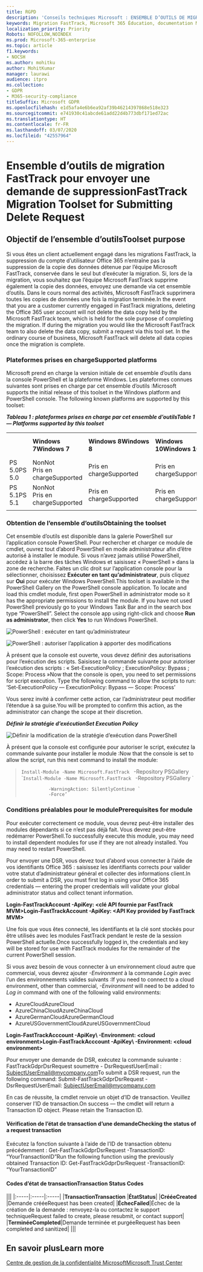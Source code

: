 ```yaml
---
title: RGPD
description: 'Conseils techniques Microsoft : ENSEMBLE D’OUTILS DE MIGRATION FASTTRACK POUR ENVOYER UNE DEMANDE DE SUPPRESSION'
keywords: Migration FastTrack, Microsoft 365 Éducation, documentation Microsoft 365, RGPD
localization_priority: Priority
Robots: NOFOLLOW,NOINDEX
ms.prod: Microsoft-365-enterprise
ms.topic: article
f1.keywords:
- NOCSH
ms.author: mohitku
author: MohitKumar
manager: laurawi
audience: itpro
ms.collection:
- GDPR
- M365-security-compliance
titleSuffix: Microsoft GDPR
ms.openlocfilehash: e1d5afa4e6b6ea92af39b46214397868e518e323
ms.sourcegitcommit: e741930c41abcde61add22d4b773dbf171ed72ac
ms.translationtype: HT
ms.contentlocale: fr-FR
ms.lasthandoff: 03/07/2020
ms.locfileid: "42557964"
---
```

# <a name="fasttrack-migration-toolset-for-submitting-delete-request"></a><span data-ttu-id="8fac2-104">Ensemble d’outils de migration FastTrack pour envoyer une demande de suppression</span><span class="sxs-lookup"><span data-stu-id="8fac2-104">FastTrack Migration Toolset for Submitting Delete Request</span></span>

## <a name="toolset-purpose"></a><span data-ttu-id="8fac2-105">Objectif de l’ensemble d’outils</span><span class="sxs-lookup"><span data-stu-id="8fac2-105">Toolset purpose</span></span>

<span data-ttu-id="8fac2-p101">Si vous êtes un client actuellement engagé dans les migrations FastTrack, la suppression du compte d’utilisateur Office 365 n’entraîne pas la suppression de la copie des données détenue par l’équipe Microsoft FastTrack, conservée dans le seul but d’exécuter la migration. Si, lors de la migration, vous souhaitez que l’équipe Microsoft FastTrack supprime également la copie des données, envoyez une demande via cet ensemble d’outils. Dans le cours normal des activités, Microsoft FastTrack supprimera toutes les copies de données une fois la migration terminée.</span><span class="sxs-lookup"><span data-stu-id="8fac2-p101">In the event that you are a customer currently engaged in FastTrack migrations, deleting the Office 365 user account will not delete the data copy held by the Microsoft FastTrack team, which is held for the sole purpose of completing the migration. If during the migration you would like the Microsoft FastTrack team to also delete the data copy, submit a request via this tool set. In the ordinary course of business, Microsoft FastTrack will delete all data copies once the migration is complete.</span></span>

### <a name="supported-platforms"></a><span data-ttu-id="8fac2-109">Plateformes prises en charge</span><span class="sxs-lookup"><span data-stu-id="8fac2-109">Supported platforms</span></span>
<span data-ttu-id="8fac2-p102">Microsoft prend en charge la version initiale de cet ensemble d’outils dans la console PowerShell et la plateforme Windows. Les plateformes connues suivantes sont prises en charge par cet ensemble d’outils :</span><span class="sxs-lookup"><span data-stu-id="8fac2-p102">Microsoft supports the initial release of this  toolset in the Windows platform and PowerShell console. The following known platforms are supported by this toolset:</span></span>
 
<span data-ttu-id="8fac2-112">***Tableau 1 : plateformes prises en charge par cet ensemble d’outils***</span><span class="sxs-lookup"><span data-stu-id="8fac2-112">***Table 1 — Platforms supported by this toolset***</span></span>
 
<!--start table here HEADER -->
 
|||||||
|:-----|:-----|:-----|:-----|:-----|:-----|
| |<span data-ttu-id="8fac2-113">**Windows 7**</span><span class="sxs-lookup"><span data-stu-id="8fac2-113">**Windows 7**</span></span>|<span data-ttu-id="8fac2-114">**Windows 8**</span><span class="sxs-lookup"><span data-stu-id="8fac2-114">**Windows 8**</span></span>|<span data-ttu-id="8fac2-115">**Windows 10**</span><span class="sxs-lookup"><span data-stu-id="8fac2-115">**Windows 10**</span></span>|<span data-ttu-id="8fac2-116">**Windows Server 2012**</span><span class="sxs-lookup"><span data-stu-id="8fac2-116">**Windows Server 2012**</span></span>|<span data-ttu-id="8fac2-117">**Windows Server 2016**</span><span class="sxs-lookup"><span data-stu-id="8fac2-117">**Windows Server 2016**</span></span>|
|<span data-ttu-id="8fac2-118">PS 5.0</span><span class="sxs-lookup"><span data-stu-id="8fac2-118">PS 5.0</span></span>|<span data-ttu-id="8fac2-119">Non</span><span class="sxs-lookup"><span data-stu-id="8fac2-119">Not</span></span><br/><span data-ttu-id="8fac2-120">Pris en charge</span><span class="sxs-lookup"><span data-stu-id="8fac2-120">Supported</span></span>|<span data-ttu-id="8fac2-121">Pris en charge</span><span class="sxs-lookup"><span data-stu-id="8fac2-121">Supported</span></span>|<span data-ttu-id="8fac2-122">Pris en charge</span><span class="sxs-lookup"><span data-stu-id="8fac2-122">Supported</span></span>|<span data-ttu-id="8fac2-123">Pris en charge</span><span class="sxs-lookup"><span data-stu-id="8fac2-123">Supported</span></span>|<span data-ttu-id="8fac2-124">Pris en charge</span><span class="sxs-lookup"><span data-stu-id="8fac2-124">Supported</span></span>|
|<span data-ttu-id="8fac2-125">PS 5.1</span><span class="sxs-lookup"><span data-stu-id="8fac2-125">PS 5.1</span></span>|<span data-ttu-id="8fac2-126">Non</span><span class="sxs-lookup"><span data-stu-id="8fac2-126">Not</span></span><br/><span data-ttu-id="8fac2-127">Pris en charge</span><span class="sxs-lookup"><span data-stu-id="8fac2-127">Supported</span></span>|<span data-ttu-id="8fac2-128">Pris en charge</span><span class="sxs-lookup"><span data-stu-id="8fac2-128">Supported</span></span>|<span data-ttu-id="8fac2-129">Pris en charge</span><span class="sxs-lookup"><span data-stu-id="8fac2-129">Supported</span></span>|<span data-ttu-id="8fac2-130">Pris en charge</span><span class="sxs-lookup"><span data-stu-id="8fac2-130">Supported</span></span>|<span data-ttu-id="8fac2-131">Pris en charge</span><span class="sxs-lookup"><span data-stu-id="8fac2-131">Supported</span></span>|
|||
 
<!-- end of table -->

### <a name="obtaining-the-toolset"></a><span data-ttu-id="8fac2-132">Obtention de l’ensemble d’outils</span><span class="sxs-lookup"><span data-stu-id="8fac2-132">Obtaining the toolset</span></span>

<span data-ttu-id="8fac2-p103">Cet ensemble d’outils est disponible dans la galerie PowerShell sur l’application console PowerShell. Pour rechercher et charger ce module de cmdlet, ouvrez tout d’abord PowerShell en mode administrateur afin d’être autorisé à installer le module. Si vous n’avez jamais utilisé PowerShell, accédez à la barre des tâches Windows et saisissez « PowerShell » dans la zone de recherche. Faites un clic droit sur l’application console pour la sélectionner, choisissez **Exécuter en tant qu’administrateur**, puis cliquez sur **Oui** pour exécuter Windows PowerShell.</span><span class="sxs-lookup"><span data-stu-id="8fac2-p103">This toolset is available in the PowerShell Gallery on the PowerShell console application.  To locate and load this cmdlet module, first open PowerShell in administrator mode so it has the appropriate permissions to install the module. If you have not used PowerShell previously go to your Windows Task Bar and in the search box type “PowerShell”. Select the console app using right-click and choose **Run as administrator**, then click **Yes** to run Windows PowerShell.</span></span>

![PowerShell : exécuter en tant qu’administrateur](../media/fasttrack-powershell_image.png)

![PowerShell : autoriser l’application à apporter des modifications](../media/fasttrack-run-powershell_image.png)

<span data-ttu-id="8fac2-p104">À présent que la console est ouverte, vous devez définir des autorisations pour l’exécution des scripts. Saisissez la commande suivante pour autoriser l’exécution des scripts : « Set-ExecutionPolicy ; ExecutionPolicy: Bypass ; Scope: Process »</span><span class="sxs-lookup"><span data-stu-id="8fac2-p104">Now that the console is open, you need to set permissions for script execution. Type the following command to allow the scripts to run: ‘Set-ExecutionPolicy — ExecutionPolicy: Bypass — Scope: Process’</span></span>

<span data-ttu-id="8fac2-141">Vous serez invité à confirmer cette action, car l’administrateur peut modifier l’étendue à sa guise.</span><span class="sxs-lookup"><span data-stu-id="8fac2-141">You will be prompted to confirm this action, as the administrator can change the scope at their discretion.</span></span>

<span data-ttu-id="8fac2-142">***Définir la stratégie d’exécution***</span><span class="sxs-lookup"><span data-stu-id="8fac2-142">***Set Execution Policy***</span></span>

![Définir la modification de la stratégie d’exécution dans PowerShell](../media/powershell-set-execution-policy_image.png)

<span data-ttu-id="8fac2-144">À présent que la console est configurée pour autoriser le script, exécutez la commande suivante pour installer le module :</span><span class="sxs-lookup"><span data-stu-id="8fac2-144">Now that the console is set to allow the script,  run this next command to install the module:</span></span>

><span data-ttu-id="8fac2-145">`Install-Module -Name Microsoft.FastTrack ` -Repository PSGallery \`</span><span class="sxs-lookup"><span data-stu-id="8fac2-145">`Install-Module -Name Microsoft.FastTrack ` -Repository PSGallery \`</span></span>
>        
>               -WarningAction: SilentlyContinue `
>               -Force’

### <a name="prerequisites-for-module"></a><span data-ttu-id="8fac2-146">Conditions préalables pour le module</span><span class="sxs-lookup"><span data-stu-id="8fac2-146">Prerequisites for module</span></span>
<span data-ttu-id="8fac2-p105">Pour exécuter correctement ce module, vous devrez peut-être installer des modules dépendants si ce n’est pas déjà fait. Vous devrez peut-être redémarrer PowerShell.</span><span class="sxs-lookup"><span data-stu-id="8fac2-p105">To successfully execute this module, you may need to install dependent modules for use if they are not already installed. You may need to restart PowerShell.</span></span>  

<span data-ttu-id="8fac2-149">Pour envoyer une DSR, vous devez tout d’abord vous connecter à l’aide de vos identifiants Office 365 : saisissez les identifiants corrects pour valider votre statut d’administrateur général et collecter des informations client.</span><span class="sxs-lookup"><span data-stu-id="8fac2-149">In order to submit a DSR, you must first log in using your Office 365 credentials — entering the proper credentials will validate your global administrator status and collect tenant information.</span></span> 

<span data-ttu-id="8fac2-150">**Login-FastTrackAccount -ApiKey: \<clé API fournie par FastTrack MVM\>**</span><span class="sxs-lookup"><span data-stu-id="8fac2-150">**Login-FastTrackAccount -ApiKey: \<API Key provided by FastTrack MVM\>**</span></span>

<span data-ttu-id="8fac2-151">Une fois que vous êtes connecté, les identifiants et la clé sont stockés pour être utilisés avec les modules FastTrack pendant le reste de la session PowerShell actuelle.</span><span class="sxs-lookup"><span data-stu-id="8fac2-151">Once successfully logged in, the credentials and key will be stored for use with FastTrack modules for the remainder of the current PowerShell session.</span></span>

<span data-ttu-id="8fac2-152">Si vous avez besoin de vous connecter à un environnement cloud autre que commercial, vous devrez ajouter *-Environment* à la commande *Login* avec l’un des environnements valides suivants :</span><span class="sxs-lookup"><span data-stu-id="8fac2-152">If you need to connect to a cloud environment, other than commercial, *-Environment* will need to be added to *Log in* command with one of the following valid environments:</span></span>
- <span data-ttu-id="8fac2-153">AzureCloud</span><span class="sxs-lookup"><span data-stu-id="8fac2-153">AzureCloud</span></span>
- <span data-ttu-id="8fac2-154">AzureChinaCloud</span><span class="sxs-lookup"><span data-stu-id="8fac2-154">AzureChinaCloud</span></span>
- <span data-ttu-id="8fac2-155">AzureGermanCloud</span><span class="sxs-lookup"><span data-stu-id="8fac2-155">AzureGermanCloud</span></span>
- <span data-ttu-id="8fac2-156">AzureUSGovernmentCloud</span><span class="sxs-lookup"><span data-stu-id="8fac2-156">AzureUSGovernmentCloud</span></span>

<span data-ttu-id="8fac2-157">**Login-FastTrackAcccount -ApiKey\ <API Key provided by FastTrack MVM> -Environment: <cloud environment\>**</span><span class="sxs-lookup"><span data-stu-id="8fac2-157">**Login-FastTrackAcccount -ApiKey\ <API Key provided by FastTrack MVM> -Environment: <cloud environment\>**</span></span>

<span data-ttu-id="8fac2-158">Pour envoyer une demande de DSR, exécutez la commande suivante : FastTrackGdprDsrRequest soumettre - DsrRequestUserEmail : SubjectUserEmail@mycompany.com</span><span class="sxs-lookup"><span data-stu-id="8fac2-158">To submit a DSR request, run the following command: Submit-FastTrackGdprDsrRequest -DsrRequestUserEmail: SubjectUserEmail@mycompany.com</span></span>

<span data-ttu-id="8fac2-p106">En cas de réussite, la cmdlet renvoie un objet d’ID de transaction. Veuillez conserver l’ID de transaction.</span><span class="sxs-lookup"><span data-stu-id="8fac2-p106">On success — the cmdlet will return a Transaction ID object. Please retain the Transaction ID.</span></span>


#### <a name="checking-the-status-of-a-request-transaction"></a><span data-ttu-id="8fac2-161">Vérification de l’état de transaction d’une demande</span><span class="sxs-lookup"><span data-stu-id="8fac2-161">Checking the status of a request transaction</span></span>

<span data-ttu-id="8fac2-162">Exécutez la fonction suivante à l’aide de l’ID de transaction obtenu précédemment : Get-FastTrackGdprDsrRequest -TransactionID: “YourTransactionID”</span><span class="sxs-lookup"><span data-stu-id="8fac2-162">Run the following function using the previously obtained Transaction ID: Get-FastTrackGdprDsrRequest -TransactionID: “YourTransactionID”</span></span>

#### <a name="transaction-status-codes"></a><span data-ttu-id="8fac2-163">Codes d’état de transaction</span><span class="sxs-lookup"><span data-stu-id="8fac2-163">Transaction Status Codes</span></span>
<!--start table here no header -->

|||
|:-----|:-----|:-----|
|<span data-ttu-id="8fac2-164">**Transaction**</span><span class="sxs-lookup"><span data-stu-id="8fac2-164">**Transaction**</span></span> |<span data-ttu-id="8fac2-165">**État**</span><span class="sxs-lookup"><span data-stu-id="8fac2-165">**Status**</span></span>|
|<span data-ttu-id="8fac2-166">**Créée**</span><span class="sxs-lookup"><span data-stu-id="8fac2-166">**Created**</span></span> |<span data-ttu-id="8fac2-167">Demande créée</span><span class="sxs-lookup"><span data-stu-id="8fac2-167">Request has been created</span></span>|
|<span data-ttu-id="8fac2-168">**Échec**</span><span class="sxs-lookup"><span data-stu-id="8fac2-168">**Failed**</span></span>|<span data-ttu-id="8fac2-169">Échec de la création de la demande : renvoyez-la ou contactez le support technique</span><span class="sxs-lookup"><span data-stu-id="8fac2-169">Request failed to create, please resubmit, or contact support</span></span>|
|<span data-ttu-id="8fac2-170">**Terminée**</span><span class="sxs-lookup"><span data-stu-id="8fac2-170">**Completed**</span></span>|<span data-ttu-id="8fac2-171">Demande terminée et purgée</span><span class="sxs-lookup"><span data-stu-id="8fac2-171">Request has been completed and sanitized</span></span>|
|||

<!-- end of table -->

<!-- original version: **Created**  Request has been created<br/>**Failed** Request failed to create, please resubmit, or contact support<br/>**Completed** Request has been completed and sanitized -->


## <a name="learn-more"></a><span data-ttu-id="8fac2-172">En savoir plus</span><span class="sxs-lookup"><span data-stu-id="8fac2-172">Learn more</span></span>
[<span data-ttu-id="8fac2-173">Centre de gestion de la confidentialité Microsoft</span><span class="sxs-lookup"><span data-stu-id="8fac2-173">Microsoft Trust Center</span></span>](https://www.microsoft.com/trust-center/privacy/gdpr-overview
)
